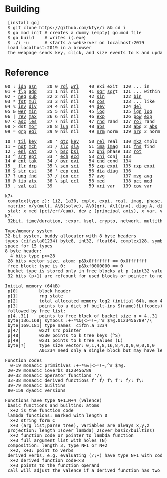 
# Building
<pre>
 [install go]
 $ git clone https://github.com/ktye/i && cd i
 $ go mod init # creates a dummy (empty) go.mod file
 $ go build    # writes i(.exe)
 $ ./i -u      # starts a webserver on localhost:2019
 load localhost:2019 in a browser
 the webpage sends key, click, and size events to k and updates the screen(canvas) with the result
</pre>

# Reference
<pre>00 : <a href="../../blob/master/k.go#L721">idn</a> <a href="../../blob/master/k.go#L3924">asn</a>    20 0 <a href="../../blob/master/k.go#L3576">rdl</a> <a href="../../blob/master/k.go#L3580">wrl</a>    40 exi exit  120 ... in       60 <a href="../../blob/master/k.go#L4221">prm</a>  140
01 + <a href="../../blob/master/k.go#L722">flp</a> <a href="../../blob/master/k.go#L1925">add</a>    21 1 nil nil    41 <a href="../../blob/master/k.go#L1731">sqr</a> <a href="../../blob/master/k.go#L1731">sqr</a>t  121 ... within   61      141
02 - <a href="../../blob/master/k.go#L761">neg</a> <a href="../../blob/master/k.go#L1926">sub</a>    22 2 nil nil    42 <a href="../../blob/master/k.go#L1734">sin</a>       122 <a href="../../blob/master/k.go#L3800">bin</a>          62      142
03 * <a href="../../blob/master/k.go#L764">fst</a> <a href="../../blob/master/k.go#L1927">mul</a>    23 3 nil nil    43 <a href="../../blob/master/k.go#L1737">cos</a>       123 ... like     63      143
04 % <a href="../../blob/master/k.go#L802">inv</a> <a href="../../blob/master/k.go#L1928">div</a>    24 4 nil nil    44 <a href="../../blob/master/k.go#L4818">dev</a>       124 <a href="../../blob/master/k.go#L4188">del</a>          64      144
05 & <a href="../../blob/master/k.go#L805">wer</a> <a href="../../blob/master/k.go#L1929">min</a>    25 5 nil nil    45 <a href="../../blob/master/k.go#L1755">log</a>       125 <a href="../../blob/master/k.go#L1934">lgn</a> <a href="../../blob/master/k.go#L1755">log</a>      65      145
06 | <a href="../../blob/master/k.go#L831">rev</a> <a href="../../blob/master/k.go#L1930">max</a>    26 6 nil nil    46 <a href="../../blob/master/k.go#L1758">exp</a>       126 <a href="../../blob/master/k.go#L1937">pow</a> <a href="../../blob/master/k.go#L1758">exp</a>      66      146
07 < <a href="../../blob/master/k.go#L862">asc</a> <a href="../../blob/master/k.go#L1931">les</a>    27 7 nil nil    47 <a href="../../blob/master/k.go#L4307">rnd</a> rand  127 <a href="../../blob/master/k.go#L4258">rol</a> rand     67      147
08 > dst <a href="../../blob/master/k.go#L1932">mor</a>    28 8 <a href="../../blob/master/k.go#L3586">lun</a> nil    48 <a href="../../blob/master/k.go#L1740">abs</a>       128 <a href="../../blob/master/k.go#L1748">abq</a> 2 <a href="../../blob/master/k.go#L1740">abs</a>    68      148
09 = <a href="../../blob/master/k.go#L880">grp</a> <a href="../../blob/master/k.go#L1933">eql</a>    29 9 nil nil    49 <a href="../../blob/master/k.go#L4395">nrm</a> norm  129 <a href="../../blob/master/k.go#L4396">nrq</a> 2 norm   69      149
                                                                          
10 ! <a href="../../blob/master/k.go#L909">til</a> <a href="../../blob/master/k.go#L1978">key</a>    30 ' <a href="../../blob/master/k.go#L3139">qtc</a> <a href="../../blob/master/k.go#L1978">key</a>    50 <a href="../../blob/master/k.go#L1761">rel</a> real  130 <a href="../../blob/master/k.go#L4741">mkz</a> cmplx    70      150
11 ~ <a href="../../blob/master/k.go#L970">not</a> <a href="../../blob/master/k.go#L2012">mch</a>    31 / <a href="../../blob/master/k.go#L3140">slc</a> <a href="../../blob/master/k.go#L3137">sla</a>    51 <a href="../../blob/master/k.go#L1762">ima</a> <a href="../../blob/master/k.go#L1762">ima</a>g  131 <a href="../../blob/master/k.go#L2496">fns</a> find     71      151
12 , <a href="../../blob/master/k.go#L989">enl</a> <a href="../../blob/master/k.go#L2057">cat</a>    32 \ <a href="../../blob/master/k.go#L3141">bsc</a> <a href="../../blob/master/k.go#L3138">bsl</a>    52 <a href="../../blob/master/k.go#L1763">phi</a> phase 132 <a href="../../blob/master/k.go#L2261">rot</a>          72      152
13 ^ <a href="../../blob/master/k.go#L1007">srt</a> <a href="../../blob/master/k.go#L2168">ept</a>    33 ' <a href="../../blob/master/k.go#L3148">ech</a> <a href="../../blob/master/k.go#L3174">ecd</a>    53 <a href="../../blob/master/k.go#L1791">cnj</a> conj  133              73      153
14 # <a href="../../blob/master/k.go#L1008">cnt</a> <a href="../../blob/master/k.go#L2194">tak</a>    34 / <a href="../../blob/master/k.go#L3288">ovr</a> <a href="../../blob/master/k.go#L3426">ovi</a>    54 <a href="../../blob/master/k.go#L4575">cnd</a> cond  134              74      154
15 _ <a href="../../blob/master/k.go#L1016">flr</a> <a href="../../blob/master/k.go#L2262">drp</a>    35 \ <a href="../../blob/master/k.go#L3347">scn</a> <a href="../../blob/master/k.go#L3459">sci</a>    55 <a href="../../blob/master/k.go#L1849">zxp</a> <a href="../../blob/master/k.go#L1758">exp</a>i  135 <a href="../../blob/master/k.go#L1812">rxp</a> <a href="../../blob/master/k.go#L1758">exp</a>i     75      155
16 $ <a href="../../blob/master/k.go#L1025">str</a> <a href="../../blob/master/k.go#L2366">cst</a>    36 ' <a href="../../blob/master/k.go#L3194">ecp</a> <a href="../../blob/master/k.go#L3240">epi</a>    56 <a href="../../blob/master/k.go#L945">dia</a> <a href="../../blob/master/k.go#L945">dia</a>g  136              76      156
17 ? <a href="../../blob/master/k.go#L1091">unq</a> <a href="../../blob/master/k.go#L2461">fnd</a>    37 / <a href="../../blob/master/k.go#L3709">jon</a> <a href="../../blob/master/k.go#L3260">ecr</a>    57 <a href="../../blob/master/k.go#L4913">avg</a>       137 <a href="../../blob/master/k.go#L4944">mvg</a> <a href="../../blob/master/k.go#L4913">avg</a>      77      157
18 @ <a href="../../blob/master/k.go#L1123">tip</a> <a href="../../blob/master/k.go#L2528">atx</a>    38 \ <a href="../../blob/master/k.go#L3676">spl</a> <a href="../../blob/master/k.go#L3274">ecl</a>    58 <a href="../../blob/master/k.go#L5049">med</a>       138 <a href="../../blob/master/k.go#L5061">pct</a> <a href="../../blob/master/k.go#L5049">med</a>      78      158
19 . <a href="../../blob/master/k.go#L1133">val</a> <a href="../../blob/master/k.go#L2991">cal</a>    39              59 <a href="../../blob/master/k.go#L4844">vri</a> var   139 <a href="../../blob/master/k.go#L4865">cov</a> var      79      15

k7+
 complex(type z): 1i2, 1a30, cmplx, expi, real, imag, phase, conj, rand 3i(binormal)
 matrix: x/y(mul), A\B(solve), A\0(qr), A\1(inv), diag A, diag v, norm, cond
 stat: x med (pct/erf/cum), dev z (principal axis), x var, var z (cov), x avg (cum/win/exp)
k7-
 32bit, time/duration, :expr, ksql, crypto, network, multithread
 
Type/memory system
32-bit system, buddy allocater with 8 byte headers
types (cifzsla01234) byte8, int32, float64, complex128, symbol64, list32, dict64, funcs
space for 15 types
8 byte header:
  4 bits type p>>28
 28 bits vector size, atom: p&0x0fffffff == 0x0fffffff
 free block: type is 0:     p&0xf0000000 == 0
 bucket type is stored only in free blocks at p (uint32 value)
 32 bits (p+1) are refcount for used blocks or pointer to next free

Initial memory (64kB)
 p[0]        block header
 p[1]        rng state
 p[2]        total allocated memory log2 (initial 64k, max 4G) uint32
 p[3]        points to a dict of built-ins S(name)!L(fcodes)
 followed by free list:
 p[4..31]    points to free block of bucket size n = 4..31
 byte[136…168] symbols :+-*%&|<>=!~,^#_$?@.0123456789'/\
 byte[169…181] type names _cifzn.a_1234
 p[47]       0x2f src pointer
 p[48]       0x30 points to k tree keys (^S)
 p[49]       0x31 points to k tree values (L)
 byte[?]     type size vector: 0,1,4,8,16,8,4,0,0,0,0,0,0
             A01234 need only a single block but may have length>0

Function codes
  0-19 monadic primitives :+-*%&|<>=!~,^#_$?@.
 20-29 monadic ioverbs 0123456789
 30-32 monadic operator functions '/\
 33-38 monadic derived functions f' f/ f\ f': f/: f\:
 39-79 monadic builtins
 80-159 dyadic versions

Functions have type N+1…N+4 (valence)
 basic functions and builtins: atoms
  x+2 is the function code
 lambda functions: marked with length 0
  x+2 string form C
  x+3 (arg list;parse tree), variables are always x,y,z
 projection: length 1(over lambda) 2(over basic/builtins)
  x+2 function code or pointer to lambda function
  x+3 full argument list with holes (N)
 composition: length 3, type N+1 or N+2
  x+2, x+3: point to verbs
 derived verbs, e.g. evaluating (/;+) have type N+1 with code > 256
  x+2 derived function code<<8
  x+3 points to the function operand
 call will adjust the valence if a derived function has two arguments

</pre>